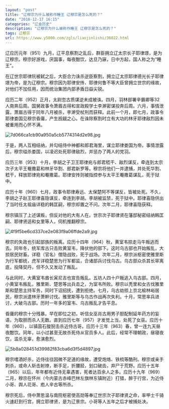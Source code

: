 ```yaml
---
layout: "post"
title: "辽穆宗为什么被称作睡王 辽穆宗是怎么死的？"
date: "2018-12-17 16:15"
categories: "辽金历史"
description: "辽穆宗为什么被称作睡王 辽穆宗是怎么死的？"
tags: 辽穆宗
url: https://www.y5000.com/zgls/liaojinlishi/36022.html
---
```






辽应历元年（951）九月，辽平息察割之乱后，群臣拥立辽太宗长子耶律璟，是为辽穆宗。穆宗好游戏，厌国事，每夜酣饮，达旦乃寐，日中方起，国人称之为“睡王”。  

在辽世宗耶律阮被弑之后，大臣合力诛杀逆臣察割，拥立辽太宗耶律德光长子耶律璟为帝，是为辽穆宗。穆宗因为耶律安抟、耶律何鲁不等大臣曾拥立世宗的缘故，对他们不加任用，因而统治集团内部矛盾日益尖锐。

应历二年（952）正月，太尉忽古质谋逆未成被诛。四月，羽林部署辛霸卿等32人南奔后周。国舅政事令萧眉古得和宣政殿学士李澣密谋投奔后周。六月，事情泄露，萧眉古得于同年八月被杀，李澣受杖刑而获释。此前一个月，即七月，政事令耶律娄国见穆宗昏庸，产生觊觎之心。在诛除察割时立有大功的林牙耶律敌烈因未被重用而心怀不满。

![7d066ca1cb90a950a5cb5774314d2e98.jpg](https://img.y5000.com/uploads/allimg/181029/7d066ca1cb90a950a5cb5774314d2e98.jpg)

于是，两人互相结纳，并勾结侍中神都和郎君海里，谋立耶律娄国为帝。事情泄露后，穆宗缢杀娄国，以凌迟处死耶律敌烈，并惩办了两人的党羽。

应历三年（953）十月，李胡之子卫王耶律宛与郎君嵇干、敌烈谋反，牵连到太宗次子太平王罨撒葛和林牙华割、郎君新罗等。穆宗将他们一并逮捕，并处死华割、嵇干，释放耶律宛和罨撒葛。耶律安抟则被指控参与太平王罨撒葛谋乱，死于狱中。

应历十年（960）七月，政事令耶律寿远、太保楚阿不等谋反，皆被处死。不久，李胡之子赵王耶律喜隐谋反，牵连到李胡。李胡被监禁，死于狱中。耶律喜隐供出了当时任太祖庙详稳的韩匡嗣，穆宗却置之不问。次年二月，耶律喜隐获释。

穆宗镇压了上述谋叛，但反对他的大有人在。世宗次子耶律贤在藩邸秘密结纳韩匡嗣、耶律贤适和女里等人，伺机推翻穆宗。

![4f9f5be6cd337ce2e083f9a06ffde2a9.jpg](https://img.y5000.com/uploads/allimg/181029/4f9f5be6cd337ce2e083f9a06ffde2a9.jpg)

穆宗的失政也引起部族的叛离。应历十四年（964）秋，黄室韦掠走马牛叛逃而去。同年冬，统军库古只击败黄室韦，降伏他的部下。这时乌古部也开始叛乱，大掠居民财畜。详稳（官名）僧隐战败，死于战场。次年二月，穆宗派枢密使雅里斯为行军都统，虎军详稳楚思为行军都监，合诸部兵讨伐乌古。乌古部众杀其长窣离底，投降契丹，但不久又发动了叛乱。

与此同时，大黄室韦酋长寅尼吉也宣告叛乱。五坊人四十户叛逃入乌古部。四月，小黄室韦叛乱，雅里斯、楚思等出兵击之，为室韦所败。穆宗以秃里和女古伐雅里斯和楚思主持军务，同时下诏招抚，遭到拒绝。七月，乌古劫掠上京北榆林峪居民，穆宗派遣林牙萧幹讨伐。雅里斯等与乌古作战再次失利。十月，常思率兵进讨，大破乌古部。历时一年多的室韦、乌古叛乱才告平息。

昏庸的穆宗十分残暴。早在即位之初，听信女巫肖古用男子胆配制延年药方的妄语，为取胆而杀人无数。直到应历七年（957）才发觉上当，处死了女巫。应历十年（960），以镇茵石狻猊击杀近侍古哥。应历十三年（963）春，曾一连九天昼夜酣饮。同年，以小过甚至无故杀死侍从官员多人。此后，经常不理朝政，昼寝夜饮，滥杀无辜，愈演愈烈。

![5b8a028451d39982f83cba6d3f5d4897.jpg](https://img.y5000.com/uploads/allimg/181029/5b8a028451d39982f83cba6d3f5d4897.jpg)

穆宗嗜酒好杀，近侍往往因微不足道的缘故，遭受炮烙、铁梳等酷刑。穆宗或亲手刺杀，或命人斩击射燎，断手足，折腰胫，划口破齿，弃尸于荒野。应历十五年（965）以后，年年都有近侍无辜遇害，死者达百余人之多。应历十九年（969）二月，穆宗在怀州（今内蒙古赤峰巴林左旗林东镇附近）打猎，醉于行宫，为近侍小哥、舆人花哥、庖人辛古等所杀。

穆宗死后，侍中萧思温与南院枢密使高勋等奉辽世宗次子耶律贤之命，率甲士千骑火速赶到行宫，拥立耶律贤，是为辽景宗。小哥等人五年之后才被捕处决。  

